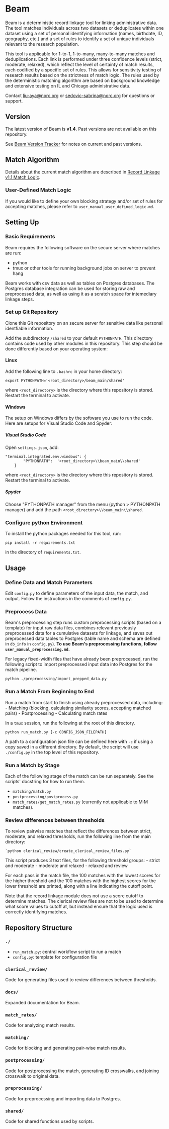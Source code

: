 # Beam

Beam is a deterministic record linkage tool for linking administrative data. The tool matches individuals across two datasets or deduplicates within one dataset using a set of personal identifying information (names, birthdate, ID, geography, etc.) and a set of rules to identify a set of unique individuals relevant to the research population.

This tool is applicable for 1-to-1, 1-to-many, many-to-many matches and deduplications. Each link is performed under three confidence levels (strict, moderate, relaxed), which reflect the level of certainty of match results, each codified by a specific set of rules. This allows for sensitivity testing of research results based on the strictness of match logic. The rules used by the deterministic matching algorithm are based on background knowledge and extensive testing on IL and Chicago administrative data.

Contact liu-aya@norc.org or sedovic-sabrina@norc.org for questions or support.

## Version

The latest version of Beam is **v1.4**. Past versions are not available on this repository.

See [Beam Version Tracker](docs/Beam%20Version%20Tracker.xlsx) for notes on current and past versions.

## Match Algorithm

Details about the current match algorithm are described in [Record Linkage v1.1 Match Logic](docs/Record%20Linkage%20v1.1%20Match%20Logic.docx).

### User-Defined Match Logic

If you would like to define your own blocking strategy and/or set of rules for accepting matches, please refer to `user_manual_user_defined_logic.md`.


## Setting Up

### Basic Requirements

Beam requires the following software on the secure server where matches are run:

- python
- tmux or other tools for running background jobs on server to prevent hang

Beam works with csv data as well as tables on Postgres databases. The Postgres database integration can be used for storing raw and preprocessed data, as well as using it as a scratch space for intemediary linkage steps. 

### Set up Git Repository

Clone this Git repository on an secure server for sensitive data like personal identfiable information.

Add the subdirectory `/shared` to your default `PYTHONPATH`. This directory contains code used by other modules in this repository. This step should be done differently based on your operating system:

#### Linux

Add the following line to `.bashrc` in your home directory:

```export PYTHONPATH='<root_directory>/beam_main/shared'```

where `<root_directory>` is the directory where this repository is stored. Restart the terminal to activate.

#### Windows

The setup on Windows differs by the software you use to run the code. Here are setups for Visual Studio Code and Spyder:

##### Visual Studio Code

Open `settings.json`, add:

```
"terminal.integrated.env.windows": {
        "PYTHONPATH":  '<root_directory>\\beam_main\\shared'
    }
```

where `<root_directory>` is the directory where this repository is stored. Restart the terminal to activate.

##### Spyder

Choose "PYTHONPATH manager" from the menu (python > PYTHONPATH manager) and add the path `<root_directory>\\beam_main\\shared`.
    

### Configure python Environment

To install the python packages needed for this tool, run:

```pip install -r requirements.txt```

in the directory of `requirements.txt`.

## Usage

### Define Data and Match Parameters

Edit ```config.py``` to define parameters of the input data, the match, and output. Follow the instructions in the comments of `config.py`.

### Preprocess Data

Beam's preprocessing step runs custom preprocessing scripts (based on a template) for input raw data files, combines relevant previously preprocessed data for a cumulative datasets for linkage, and saves out preprocessed data tables to Postgres (table name and schema are defined in `db_info` in `config.py`). **To use Beam's preprocessing functions, follow `user_manual_preprocessing.md`.**

For legacy fixed-width files that have already been preprocessed, run the following script to import preprocessed input data into Postgres for the match pipeline.

```python ./preprocessing/import_prepped_data.py```

### Run a Match From Beginning to End

Run a match from start to finish using already preprocessed data, including:
    - Matching (blocking, calculating similarity scores, accepting matched pairs)
    - Postprocessing
    - Calculating match rates

In a `tmux` session, run the following at the root of this directory.

```python run_match.py [-c CONFIG_JSON_FILEPATH] ```

A path to a configuration json file can be defined here with `-c` if using a copy saved in a different directory. By default, the script will use `./config.py` in the top level of this repository.

### Run a Match by Stage

Each of the following stage of the match can be run separately. See the scripts' docstring for how to run them.

- `matching/match.py`
- `postprocessing/postprocess.py`
- `match_rates/get_match_rates.py` (currently not applicable to M:M matches).

### Review differences between thresholds

To review pairwise matches that reflect the differences between strict, moderate, and relaxed thresholds, run the following line from the main directory:

    `python clerical_review/create_clerical_review_files.py`

This script produces 3 text files, for the following threshold groups:
    - strict and moderate
    - moderate and relaxed
    - relaxed and review

For each pass in the match file, the 100 matches with the lowest scores for
the higher threshold and the 100 matches with the highest scores for the lower
threshold are printed, along with a line indicating the cutoff point.

Note that the record linkage module does not use a score cutoff to determine
matches. The clerical review files are not to be used to determine what
score values to cutoff at, but instead ensure that the logic used is correctly
identifying matches.

## Repository Structure

### `./`
- `run_match.py`: central workflow script to run a match
- `config.py`: template for configuration file

### `clerical_review/`
Code for generating files used to review differences between thresholds.

### `docs/`
Expanded documentation for Beam.

### `match_rates/`
Code for analyzing match results.

### `matching/`
Code for blocking and generating pair-wise match results.

### `postprocessing/`
Code for postprocessing the match, generating ID crosswalks, and joining crosswalk to original data.

### `preprocessing/`
Code for preprocessing and importing data to Postgres.

### `shared/`
Code for shared functions used by scripts.